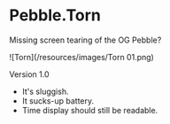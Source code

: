# Pebble.Torn
Missing screen tearing of the OG Pebble?

![Torn](/resources/images/Torn 01.png)

Version 1.0

* It's sluggish.
* It sucks-up battery.
* Time display should still be readable.
